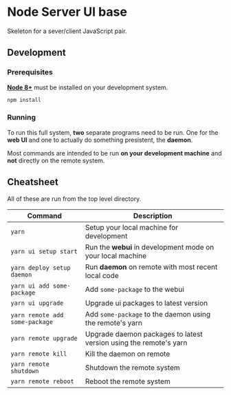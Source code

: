 # Node Server UI base

Skeleton for a sever/client JavaScript pair.

## Development

### Prerequisites

[**Node 8+**](https://nodejs.org/en/download) must be installed on your development system.

```bash
npm install
```

### Running

To run this full system, **two** separate programs need to be run.
One for the **web UI** and one to actually do something presistent, the **daemon**.

Most commands are intended to be run **on your development machine** and **not** directly on the remote system.

## Cheatsheet

All of these are run from the top level directory.

| Command                        | Description                                                 |
| ------------------------------ | ----------------------------------------------------------- |
| `yarn`                         | Setup your local machine for development                    |
| `yarn ui setup start`       | Run the **webui** in development mode on your local machine |
| `yarn deploy setup daemon`     | Run **daemon** on remote with most recent local code        |
| `yarn ui add some-package`     | Add `some-package` to the webui                             |
| `yarn ui upgrade`              | Upgrade ui packages to latest version                       |
| `yarn remote add some-package` | Add `some-package` to the daemon using the remote's yarn               |
| `yarn remote upgrade`          | Upgrade daemon packages to latest version using the remote's yarn       |
| `yarn remote kill`             | Kill the daemon on remote                                   |
| `yarn remote shutdown`         | Shutdown the remote system                            |
| `yarn remote reboot`           | Reboot the remote system                              |
